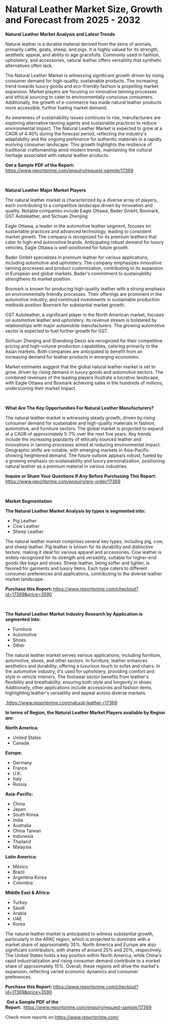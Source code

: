 <p><h1>Natural Leather Market Size, Growth and Forecast from 2025 - 2032</h1></p><p><strong>Natural Leather Market Analysis and Latest Trends</strong></p>
<p><p>Natural leather is a durable material derived from the skins of animals, primarily cattle, goats, sheep, and pigs. It is highly valued for its strength, aesthetic appeal, and ability to age gracefully. Commonly used in fashion, upholstery, and accessories, natural leather offers versatility that synthetic alternatives often lack. </p><p>The Natural Leather Market is witnessing significant growth driven by rising consumer demand for high-quality, sustainable products. The increasing trend towards luxury goods and eco-friendly fashion is propelling market expansion. Market players are focusing on innovative tanning processes and ethical sourcing to cater to environmentally conscious consumers. Additionally, the growth of e-commerce has made natural leather products more accessible, further fueling market demand.</p><p>As awareness of sustainability issues continues to rise, manufacturers are exploring alternative tanning agents and sustainable practices to reduce environmental impact. The Natural Leather Market is expected to grow at a CAGR of 4.40% during the forecast period, reflecting the industry's adaptability and the ongoing preference for authentic materials in a rapidly evolving consumer landscape. This growth highlights the resilience of traditional craftsmanship amid modern trends, maintaining the cultural heritage associated with natural leather products.</p></p>
<p><strong>Get a Sample PDF of the Report:&nbsp;</strong> <a href="https://www.reportprime.com/enquiry/request-sample/17369?utm_campaign=2325&utm_medium=2&utm_source=Github&utm_content=ia&utm_term=18032025&utm_id=natural-leather">https://www.reportprime.com/enquiry/request-sample/17369</a></p>
<p>&nbsp;</p>
<p><strong>Natural Leather Major Market Players</strong></p>
<p><p>The natural leather market is characterized by a diverse array of players, each contributing to a competitive landscape driven by innovation and quality. Notable companies include Eagle Ottawa, Bader GmbH, Boxmark, GST Autoleather, and Sichuan Zhenjing.</p><p>Eagle Ottawa, a leader in the automotive leather segment, focuses on sustainable practices and advanced technology, leading to consistent market growth. The company is recognized for its premium leathers that cater to high-end automotive brands. Anticipating robust demand for luxury vehicles, Eagle Ottawa is well-positioned for future growth.</p><p>Bader GmbH specializes in premium leather for various applications, including automotive and upholstery. The company emphasizes innovative tanning processes and product customization, contributing to its expansion in European and global markets. Bader's commitment to sustainability strengthens its market position.</p><p>Boxmark is known for producing high-quality leather with a strong emphasis on environmentally friendly processes. Their offerings are prominent in the automotive industry, and continued investments in sustainable production methods position Boxmark for substantial market growth. </p><p>GST Autoleather, a significant player in the North American market, focuses on automotive leather and upholstery. Its revenue stream is bolstered by relationships with major automobile manufacturers. The growing automotive sector is expected to fuel further growth for GST.</p><p>Sichuan Zhenjing and Shandong Dexin are recognized for their competitive pricing and high-volume production capabilities, catering primarily to the Asian markets. Both companies are anticipated to benefit from an increasing demand for leather products in emerging economies.</p><p>Market estimates suggest that the global natural leather market is set to grow, driven by rising demand in luxury goods and automotive sectors. The combined revenues of the leading players illustrate a lucrative landscape, with Eagle Ottawa and Boxmark achieving sales in the hundreds of millions, underscoring their market impact.</p></p>
<p>&nbsp;</p>
<p><strong>What Are The Key Opportunities For Natural Leather Manufacturers?</strong></p>
<p><p>The natural leather market is witnessing steady growth, driven by rising consumer demand for sustainable and high-quality materials in fashion, automotive, and furniture sectors. The global market is projected to expand at a CAGR of approximately 5-7% over the next five years. Key trends include the increasing popularity of ethically sourced leather and innovations in tanning processes aimed at reducing environmental impact. Geographic shifts are notable, with emerging markets in Asia-Pacific showing heightened demand. The future outlook appears robust, fueled by a growing emphasis on sustainability and luxury personalization, positioning natural leather as a premium material in various industries.</p></p>
<p><strong>Inquire or Share Your Questions If Any Before Purchasing This Report:</strong> <a href="https://www.reportprime.com/enquiry/pre-order/17369?utm_campaign=2325&utm_medium=2&utm_source=Github&utm_content=ia&utm_term=18032025&utm_id=natural-leather">https://www.reportprime.com/enquiry/pre-order/17369</a></p>
<p>&nbsp;</p>
<p><strong>Market Segmentation</strong></p>
<p><strong>The Natural Leather Market Analysis by types is segmented into:</strong></p>
<p><ul><li>Pig Leather</li><li>Cow Leather</li><li>Sheep Leather</li></ul></p>
<p><p>The natural leather market comprises several key types, including pig, cow, and sheep leather. Pig leather is known for its durability and distinctive texture, making it ideal for various apparel and accessories. Cow leather is widely recognized for its strength and versatility, suitable for higher-end goods like bags and shoes. Sheep leather, being softer and lighter, is favored for garments and luxury items. Each type caters to different consumer preferences and applications, contributing to the diverse leather market landscape.</p></p>
<p><strong>Purchase this Report:&nbsp;</strong><a href="https://www.reportprime.com/checkout?id=17369&price=3590&utm_campaign=2325&utm_medium=2&utm_source=Github&utm_content=ia&utm_term=18032025&utm_id=natural-leather">https://www.reportprime.com/checkout?id=17369&price=3590</a></p>
<p>&nbsp;</p>
<p><strong>The Natural Leather Market Industry Research by Application is segmented into:</strong></p>
<p><ul><li>Furniture</li><li>Automotive</li><li>Shoes</li><li>Other</li></ul></p>
<p><p>The natural leather market serves various applications, including furniture, automotive, shoes, and other sectors. In furniture, leather enhances aesthetics and durability, offering a luxurious touch to sofas and chairs. In the automotive industry, it's used for upholstery, providing comfort and style in vehicle interiors. The footwear sector benefits from leather's flexibility and breathability, ensuring both style and longevity in shoes. Additionally, other applications include accessories and fashion items, highlighting leather's versatility and appeal across diverse markets.</p></p>
<p><a href="https://www.reportprime.com/natural-leather-r17369?utm_campaign=2325&utm_medium=2&utm_source=Github&utm_content=ia&utm_term=18032025&utm_id=natural-leather">&nbsp;https://www.reportprime.com/natural-leather-r17369</a></p>
<p><strong>In terms of Region, the Natural Leather Market Players available by Region are:</strong></p>
<p>
    <p> <strong> North America: </strong>
        <ul>
            <li>United States</li>
            <li>Canada</li>
        </ul>
        </p> 
    <p> <strong> Europe: </strong>
        <ul>
            <li>Germany</li>
            <li>France</li>
            <li>U.K.</li>
            <li>Italy</li>
            <li>Russia</li>
        </ul>
        </p> 
    <p> <strong> Asia-Pacific: </strong>
        <ul>
            <li>China</li>
            <li>Japan</li>
            <li>South Korea</li>
            <li>India</li>
            <li>Australia</li>
            <li>China Taiwan</li>
            <li>Indonesia</li>
            <li>Thailand</li>
            <li>Malaysia</li>
        </ul>
        </p> 
    <p> <strong> Latin America: </strong>
        <ul>
            <li>Mexico</li>
            <li>Brazil</li>
            <li>Argentina Korea</li>
            <li>Colombia</li>
        </ul>
        </p> 
    <p> <strong> Middle East & Africa: </strong>
        <ul>
            <li>Turkey</li>
            <li>Saudi</li>
            <li>Arabia</li>
            <li>UAE</li>
            <li>Korea</li>
        </ul>
    </p>
    </p>
<p><p>The natural leather market is anticipated to witness substantial growth, particularly in the APAC region, which is projected to dominate with a market share of approximately 35%. North America and Europe are also significant contributors, with shares of around 25% and 20%, respectively. The United States holds a key position within North America, while China's rapid industrialization and rising consumer demand contribute to a market share of approximately 15%. Overall, these regions will drive the market's expansion, reflecting varied economic dynamics and consumer preferences.</p></p>
<p><strong>Purchase this Report: </strong><a href="https://www.reportprime.com/checkout?id=17369&price=3590&utm_campaign=2325&utm_medium=2&utm_source=Github&utm_content=ia&utm_term=18032025&utm_id=natural-leather">https://www.reportprime.com/checkout?id=17369&price=3590</a></p>
<p>&nbsp;<strong>Get a Sample PDF of the Report:&nbsp;&nbsp;</strong><a href="https://www.reportprime.com/enquiry/request-sample/17369?utm_campaign=2325&utm_medium=2&utm_source=Github&utm_content=ia&utm_term=18032025&utm_id=natural-leather">https://www.reportprime.com/enquiry/request-sample/17369</a></p>
<p><strong></strong></p>
<p>Check more reports on <a href="https://www.reportprime.com/?utm_campaign=2325&utm_medium=2&utm_source=Github&utm_content=ia&utm_term=18032025&utm_id=natural-leather">https://www.reportprime.com/</a></p>